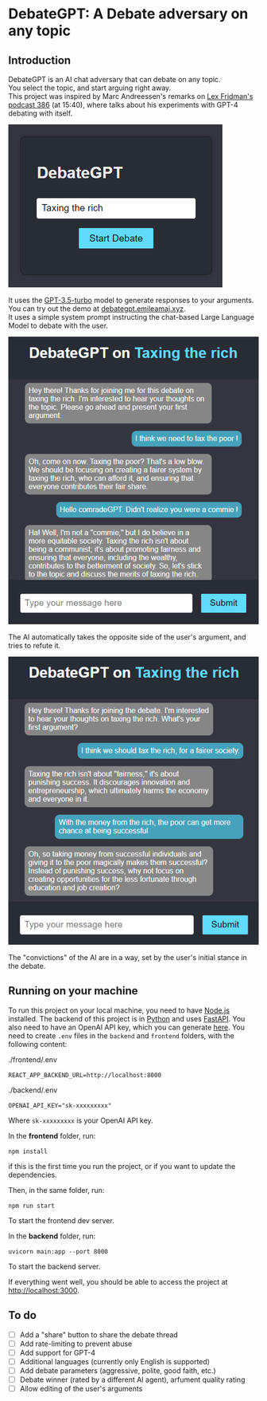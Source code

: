 # DebateGPT: A Debate adversary on any topic
## Introduction
DebateGPT is an AI chat adversary that can debate on any topic.  
You select the topic, and start arguing right away.  
This project was inspired by Marc Andreessen's remarks on [Lex Fridman's podcast 386](https://www.youtube.com/watch?v=-hxeDjAxvJ8&t=940s) (at 15:40), where talks about his experiments with GPT-4 debating with itself.

![Landing page, with "Taxing the rich" set as the topic](screen-debate-landing.png)

It uses the [GPT-3.5-turbo](https://platform.openai.com/docs/models/gpt-3-5) model to generate responses to your arguments.  
You can try out the demo at [debategpt.emileamaj.xyz](https://debategpt.emileamaj.xyz/).  
It uses a simple system prompt instructing the chat-based Large Language Model to debate with the user.  

![The AI taking the side of taxing the rich](screen-debate-thread.png)

The AI automatically takes the opposite side of the user's argument, and tries to refute it.  


![The AI against taxing the rich](screen-debate-thread-opposite.png)

The "convictions" of the AI are in a way, set by the user's initial stance in the debate.  

## Running on your machine
To run this project on your local machine, you need to have [Node.js](https://nodejs.org/en/) installed.
The backend of this project is in [Python](https://www.python.org/) and uses [FastAPI](https://fastapi.tiangolo.com/).
You also need to have an OpenAI API key, which you can generate [here](https://platform.openai.com/account/api-keys).
You need to create `.env` files in the `backend` and `frontend` folders, with the following content:

./frontend/.env
```
REACT_APP_BACKEND_URL=http://localhost:8000
```

./backend/.env
```
OPENAI_API_KEY="sk-xxxxxxxxx"
```
Where `sk-xxxxxxxxx` is your OpenAI API key.

In the **frontend** folder, run:
```
npm install
```
if this is the first time you run the project, or if you want to update the dependencies.

Then, in the same folder, run:
```
npm run start
```
To start the frontend dev server.

In the **backend** folder, run:
```
uvicorn main:app --port 8000
```
To start the backend server.

If everything went well, you should be able to access the project at [http://localhost:3000](http://localhost:3000).

## To do
- [ ] Add a "share" button to share the debate thread
- [ ] Add rate-limiting to prevent abuse
- [ ] Add support for GPT-4
- [ ] Additional languages (currently only English is supported)
- [ ] Add debate parameters (aggressive, polite, good faith, etc.)
- [ ] Debate winner (rated by a different AI agent), arfument quality rating
- [ ] Allow editing of the user's arguments